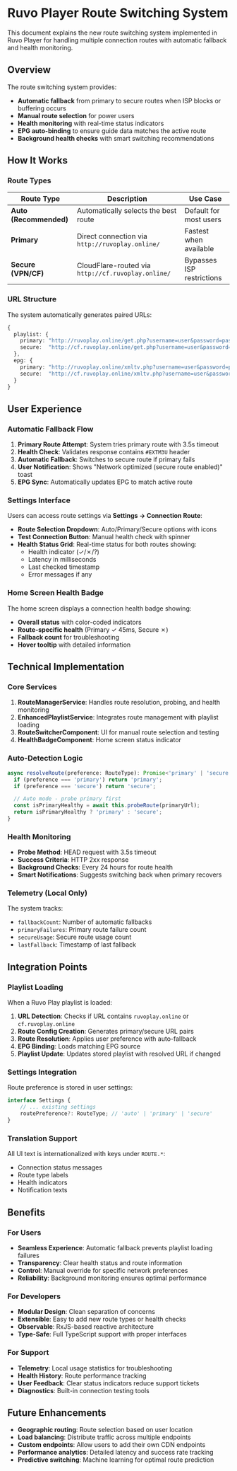 # Ruvo Player Route Switching System

This document explains the new route switching system implemented in Ruvo Player for handling multiple connection routes with automatic fallback and health monitoring.

## Overview

The route switching system provides:

-   **Automatic fallback** from primary to secure routes when ISP blocks or buffering occurs
-   **Manual route selection** for power users
-   **Health monitoring** with real-time status indicators
-   **EPG auto-binding** to ensure guide data matches the active route
-   **Background health checks** with smart switching recommendations

## How It Works

### Route Types

| Route Type             | Description                                        | Use Case                  |
| ---------------------- | -------------------------------------------------- | ------------------------- |
| **Auto (Recommended)** | Automatically selects the best route               | Default for most users    |
| **Primary**            | Direct connection via `http://ruvoplay.online/`    | Fastest when available    |
| **Secure (VPN/CF)**    | CloudFlare-routed via `http://cf.ruvoplay.online/` | Bypasses ISP restrictions |

### URL Structure

The system automatically generates paired URLs:

```typescript
{
  playlist: {
    primary: "http://ruvoplay.online/get.php?username=user&password=pass",
    secure:  "http://cf.ruvoplay.online/get.php?username=user&password=pass"
  },
  epg: {
    primary: "http://ruvoplay.online/xmltv.php?username=user&password=pass",
    secure:  "http://cf.ruvoplay.online/xmltv.php?username=user&password=pass"
  }
}
```

## User Experience

### Automatic Fallback Flow

1. **Primary Route Attempt**: System tries primary route with 3.5s timeout
2. **Health Check**: Validates response contains `#EXTM3U` header
3. **Automatic Fallback**: Switches to secure route if primary fails
4. **User Notification**: Shows "Network optimized (secure route enabled)" toast
5. **EPG Sync**: Automatically updates EPG to match active route

### Settings Interface

Users can access route settings via **Settings → Connection Route**:

-   **Route Selection Dropdown**: Auto/Primary/Secure options with icons
-   **Test Connection Button**: Manual health check with spinner
-   **Health Status Grid**: Real-time status for both routes showing:
    -   Health indicator (✓/✗/?)
    -   Latency in milliseconds
    -   Last checked timestamp
    -   Error messages if any

### Home Screen Health Badge

The home screen displays a connection health badge showing:

-   **Overall status** with color-coded indicators
-   **Route-specific health** (Primary ✓ 45ms, Secure ✗)
-   **Fallback count** for troubleshooting
-   **Hover tooltip** with detailed information

## Technical Implementation

### Core Services

1. **RouteManagerService**: Handles route resolution, probing, and health monitoring
2. **EnhancedPlaylistService**: Integrates route management with playlist loading
3. **RouteSwitcherComponent**: UI for manual route selection and testing
4. **HealthBadgeComponent**: Home screen status indicator

### Auto-Detection Logic

```typescript
async resolveRoute(preference: RouteType): Promise<'primary' | 'secure'> {
  if (preference === 'primary') return 'primary';
  if (preference === 'secure') return 'secure';

  // Auto mode - probe primary first
  const isPrimaryHealthy = await this.probeRoute(primaryUrl);
  return isPrimaryHealthy ? 'primary' : 'secure';
}
```

### Health Monitoring

-   **Probe Method**: HEAD request with 3.5s timeout
-   **Success Criteria**: HTTP 2xx response
-   **Background Checks**: Every 24 hours for route health
-   **Smart Notifications**: Suggests switching back when primary recovers

### Telemetry (Local Only)

The system tracks:

-   `fallbackCount`: Number of automatic fallbacks
-   `primaryFailures`: Primary route failure count
-   `secureUsage`: Secure route usage count
-   `lastFallback`: Timestamp of last fallback

## Integration Points

### Playlist Loading

When a Ruvo Play playlist is loaded:

1. **URL Detection**: Checks if URL contains `ruvoplay.online` or `cf.ruvoplay.online`
2. **Route Config Creation**: Generates primary/secure URL pairs
3. **Route Resolution**: Applies user preference with auto-fallback
4. **EPG Binding**: Loads matching EPG source
5. **Playlist Update**: Updates stored playlist with resolved URL if changed

### Settings Integration

Route preference is stored in user settings:

```typescript
interface Settings {
    // ... existing settings
    routePreference?: RouteType; // 'auto' | 'primary' | 'secure'
}
```

### Translation Support

All UI text is internationalized with keys under `ROUTE.*`:

-   Connection status messages
-   Route type labels
-   Health indicators
-   Notification texts

## Benefits

### For Users

-   **Seamless Experience**: Automatic fallback prevents playlist loading failures
-   **Transparency**: Clear health status and route information
-   **Control**: Manual override for specific network preferences
-   **Reliability**: Background monitoring ensures optimal performance

### For Developers

-   **Modular Design**: Clean separation of concerns
-   **Extensible**: Easy to add new route types or health checks
-   **Observable**: RxJS-based reactive architecture
-   **Type-Safe**: Full TypeScript support with proper interfaces

### For Support

-   **Telemetry**: Local usage statistics for troubleshooting
-   **Health History**: Route performance tracking
-   **User Feedback**: Clear status indicators reduce support tickets
-   **Diagnostics**: Built-in connection testing tools

## Future Enhancements

-   **Geographic routing**: Route selection based on user location
-   **Load balancing**: Distribute traffic across multiple endpoints
-   **Custom endpoints**: Allow users to add their own CDN endpoints
-   **Performance analytics**: Detailed latency and success rate tracking
-   **Predictive switching**: Machine learning for optimal route prediction
